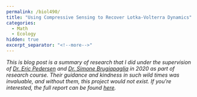 ```yaml
---
permalink: /biol490/
title: "Using Compressive Sensing to Recover Lotka-Volterra Dynamics"
categories:
  - Math
  - Ecology
hidden: true
excerpt_separator: "<!--more-->"
---
```

<!--<script src="https://cdn.mathjax.org/mathjax/latest/MathJax.js?config=TeX-AMS-MML_HTMLorMML" type="text/javascript"></script>-->
<i>This is blog post is a summary of research that I did under the supervision of <a href="https://www.pedersenfisherieslab.com/">Dr. Eric Pedersen</a> and <a href="https://sites.google.com/view/paglia/home?authuser=0">Dr. Simone Brugiapaglia</a> in 2020 as part of research course. Their guidance and kindness in such wild times was invaluable, and without them, this project would not exist. If you're interested, the full report can be found <a href ="/assets/pdfs/AmandaGuBiol490Fall2020.pdf">here</a>.</i>
